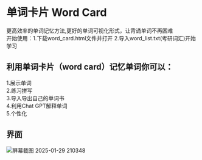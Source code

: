 # 单词卡片 Word Card
更高效率的单词记忆方法,更好的单词可视化形式，让背诵单词不再困难  
开始使用：1.下载word_card.html文件并打开  2.导入word_list.txt(考研词汇)开始学习
 ## 利用单词卡片（word card）记忆单词你可以：
 1.展示单词  
 2.练习拼写  
 3.导入导出自己的单词书  
 4.利用Chat GPT解释单词  
 5.个性化  
 ## 界面
![屏幕截图 2025-01-29 210348](https://github.com/user-attachments/assets/d3c4f233-27a6-4036-9266-a6fa8cace7d8)


